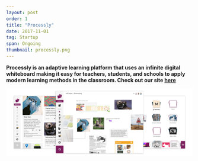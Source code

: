 ```yaml
---
layout: post
order: 1
title: "Processly"
date: 2017-11-01
tag: Startup
span: Ongoing
thumbnail: processly.png
---
```

**Processly is an adaptive learning platform that uses an infinite digital whiteboard making it easy for teachers, students, and schools to apply modern learning methods in the classroom. Check out our site <a target="_blanl" href="https://processly.io/">here</a>**

<img src="../img/processly/processlyhome.png">



